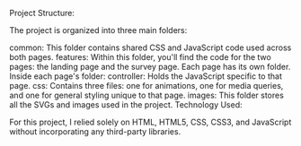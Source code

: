 Project Structure:

The project is organized into three main folders:

common: This folder contains shared CSS and JavaScript code used across both pages.
features: Within this folder, you'll find the code for the two pages: the landing page and the survey page. Each page has its own folder. Inside each page's folder:
controller: Holds the JavaScript specific to that page.
css: Contains three files: one for animations, one for media queries, and one for general styling unique to that page.
images: This folder stores all the SVGs and images used in the project.
Technology Used:

For this project, I relied solely on HTML, HTML5, CSS, CSS3, and JavaScript without incorporating any third-party libraries.
